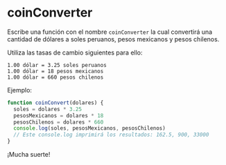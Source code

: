 # coinConverter

Escribe una función con el nombre `coinConverter` la cual convertirá una
cantidad de dólares a soles peruanos, pesos mexicanos y pesos chilenos.

Utiliza las tasas de cambio siguientes para ello:

```text
1.00 dólar = 3.25 soles peruanos
1.00 dólar = 18 pesos mexicanos
1.00 dólar = 660 pesos chilenos
```

Ejemplo:

```js
function coinConvert(dolares) {
  soles = dolares * 3.25
  pesosMexicanos = dolares * 18
  pesosChilenos = dolares * 660
  console.log(soles, pesosMexicanos, pesosChilenos)
  // Este console.log imprimirá los resultados: 162.5, 900, 33000
}
```

¡Mucha suerte!
